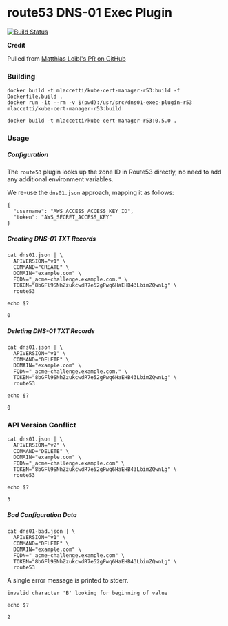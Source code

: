 # route53 DNS-01 Exec Plugin

[![Build Status](https://travis-ci.org/mlaccetti/dns01-exec-plugin-r53.svg?branch=master)](https://travis-ci.org/mlaccetti/dns01-exec-plugin-r53)

**Credit**

Pulled from [Matthias Loibl's PR on GitHub](https://github.com/kelseyhightower/dns01-exec-plugins/pull/1)

### Building

```
docker build -t mlaccetti/kube-cert-manager-r53:build -f Dockerfile.build .
docker run -it --rm -v $(pwd):/usr/src/dns01-exec-plugin-r53 mlaccetti/kube-cert-manager-r53:build

docker build -t mlaccetti/kube-cert-manager-r53:0.5.0 .
```

### Usage

##### Configuration

The `route53` plugin looks up the zone ID in Route53 directly, no need to add any additional environment variables.

We re-use the `dns01.json` approach, mapping it as follows:
```
{
  "username": "AWS_ACCESS_ACCESS_KEY_ID",
  "token": "AWS_SECRET_ACCESS_KEY"
}
```

##### Creating DNS-01 TXT Records

```
cat dns01.json | \
  APIVERSION="v1" \
  COMMAND="CREATE" \
  DOMAIN="example.com" \
  FQDN="_acme-challenge.example.com." \
  TOKEN="8bGFl9SNhZzukcwdR7e52gFwq6HaEHB43LbimZQwnLg" \
  route53
```

```
echo $?
```
```
0
```

##### Deleting DNS-01 TXT Records

```
cat dns01.json | \
  APIVERSION="v1" \
  COMMAND="DELETE" \
  DOMAIN="example.com" \
  FQDN="_acme-challenge.example.com." \
  TOKEN="8bGFl9SNhZzukcwdR7e52gFwq6HaEHB43LbimZQwnLg" \
  route53
```

```
echo $?
```
```
0
```

### API Version Conflict

```
cat dns01.json | \
  APIVERSION="v2" \
  COMMAND="DELETE" \
  DOMAIN="example.com" \
  FQDN="_acme-challenge.example.com" \
  TOKEN="8bGFl9SNhZzukcwdR7e52gFwq6HaEHB43LbimZQwnLg" \
  route53
```

```
echo $?
```
```
3
```

##### Bad Configuration Data

```
cat dns01-bad.json | \
  APIVERSION="v1" \
  COMMAND="DELETE" \
  DOMAIN="example.com" \
  FQDN="_acme-challenge.example.com" \
  TOKEN="8bGFl9SNhZzukcwdR7e52gFwq6HaEHB43LbimZQwnLg" \
  route53
```

A single error message is printed to stderr.

```
invalid character 'B' looking for beginning of value
```

```
echo $?
```
```
2
```
